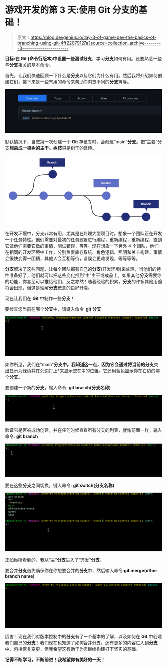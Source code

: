 # 游戏开发的第 3 天:使用 Git 分支的基础！

> 原文：<https://blog.devgenius.io/day-3-of-game-dev-the-basics-of-branching-using-git-4ff22079127a?source=collection_archive---------3----------------------->

**目标:**在 **Git** (命令行版本)中设置一些测试**分支**，学习**分支**如何有用。还要熟悉一些与**分支**相关的基本命令。

首先，让我们快速回顾一下什么是**分支**以及它们为什么有用。然后我将介绍如何创建它们，接下来是一些有用的命令来帮助你浏览不同的**分支**等等。

![](img/0e7ea9f9dc1fa12de34d1f65abb76ba8.png)

默认情况下，当您第一次创建一个 **Git** 存储库时，会创建“main”**分支**。把“主要”分支**想象成一棵树的主干。树枝**只是树干的延伸。

![](img/c5f5911ebb991723f1abb03493dcc485.png)

在开发环境中，分支非常有用，尤其是在处理大型项目时。想象一个团队正在开发一个任务特性。他们需要对最初的任务逻辑进行编程，重新编程，重新编程，直到它做他们需要它做的事情，测试错误，等等。现在想象一下另外 4 个团队，他们在相同的开发环境中工作，分别负责库存系统、角色逻辑、照明和关卡构建。事情会很快变得一团糟，其他人会互相等待，错误会更难发现，等等等等。

**分支**解决了这些问题，让每个团队都有自己的**分支**(开发环境)来处理，当他们的特性准备好了，他们就可以把这些变化推到“主”主干或成品上。如果其他**分支**需要你的功能，你甚至可以推给他们，反之亦然！随着经验的积累，**分支**的许多其他用途将会出现，但这是理解**分支**概念的良好开端。

现在让我们在 **Git** 中制作一些**分支**！

要检查您当前在哪个**分支**中，请键入命令: **git 分支**

![](img/ed4cafaca2574ba54b8fa71a9212a359.png)

如你所见，我们在“main”**分支中。**我知道这一点，因为它会通过将当前的**分支**突出显示为绿色并在旁边打上*来显示您在中的位置。它还用蓝色显示你在右边的哪个**分支**。

要创建一个新的**分支**，输入命令: **git branch(分支名称)**

![](img/19278b7ef2cc01757c0eff91acf542b7.png)

验证它是否被成功创建，并在任何时候查看所有分支的列表，就像前面一样，输入命令: **git branch**

![](img/2156d693e77e9593b7c418c315028e0d.png)

要在这些**分支**之间切换，键入命令: **git switch(分支名称)**

![](img/88066c95eb40f4fc26b1db414ecf5109.png)

正如你所看到的，我从“主”**分支**进入了“开发”**分支**。

要合并**分支**首先确保你在你想要合并的**分支**中，然后输入命令:**git merge(other branch name)**

![](img/24106ca2fc23e1a6f23abf3b9fd27b18.png)

厉害！现在我们对版本控制中的**分支**有了一个基本的了解，以及如何在 **Git** 中创建我们自己的**分支**！我们现在也知道了如何合并分支。还有更多的内容进入到**分支**中，包括恢复变更，但我希望这有助于为您继续构建打下坚实的基础。

**记得不断学习，不断前进！我希望你有美好的一天！**